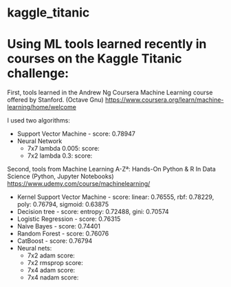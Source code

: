# kaggle_titanic

Using ML tools learned recently in courses on the Kaggle Titanic challenge:
===========================================================================

First, tools learned in the Andrew Ng Coursera Machine Learning course offered by Stanford.   (Octave Gnu)
https://www.coursera.org/learn/machine-learning/home/welcome

I used two algorithms:
* Support Vector Machine - score: 0.78947
* Neural Network
  - 7x7 lambda 0.005: score:  
  - 7x2 lambda 0.3: score: 


Second, tools from Machine Learning A-Zª: Hands-On Python & R In Data Science
(Python, Jupyter Notebooks)
https://www.udemy.com/course/machinelearning/


* Kernel Support Vector Machine - score: linear: 0.76555, rbf: 0.78229, poly: 0.76794, sigmoid: 0.63875
* Decision tree - score: entropy: 0.72488, gini: 0.70574 
* Logistic Regression - score: 0.76315
* Naive Bayes - score: 0.74401
* Random Forest - score: 0.76076
* CatBoost - score: 0.76794
* Neural nets:
  - 7x2 adam score:
  - 7x2 rmsprop score: 
  - 7x4 adam score:
  - 7x4 nadam score: 

